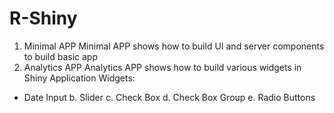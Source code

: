 # R-Shiny
1. Minimal APP
Minimal APP shows how to build UI and server components to build basic app 
2. Analytics APP
Analytics APP shows how to build various widgets in Shiny Application 
Widgets:
* Date Input
b. Slider
c. Check Box
d. Check Box Group
e. Radio Buttons
